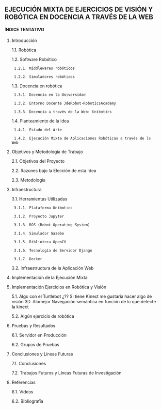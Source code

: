 ## EJECUCIÓN MIXTA DE EJERCICIOS DE VISIÓN Y ROBÓTICA EN DOCENCIA A TRAVÉS DE LA WEB

#### ÍNDICE TENTATIVO
1. Introducción

	1.1. Robótica 

	1.2. Software Robótico 
	
		1.2.1. Middlewares robóticos 
		
		1.2.2. Simuladores robóticos 
		
	1.3. Docencia en robótica 
	
		1.3.1. Docencia en la Universidad
		
		1.3.2. Entorno Docente JdeRobot-RoboticsAcademy 
		
		1.3.3. Docencia a través de la Web: Unibotics 
		
	1.4. Planteamiento de la Idea
	
		1.4.1. Estado del Arte 
		
		1.4.2. Ejecución Mixta de Aplicaciones Robóticas a través de la Web

2. Objetivos y Metodología de Trabajo 

	2.1. Objetivos del Proyecto

	2.2. Razones bajo la Elección de esta Idea 

	2.3. Metodología 

3. Infraestructura 

	3.1. Herramientas Utilizadas 

		3.1.1. Plataforma Unibotics
	
		3.1.2. Proyecto Jupyter
	
		3.1.3. ROS (Robot Operating System)
	
		3.1.4. Simulador Gazebo
	
		3.1.5. Biblioteca OpenCV
	
		3.1.6. Tecnología de Servidor Django
	
		3.1.7. Docker
	
	3.2. Infraestructura de la Aplicación Web

4. Implementación de la Ejecución Mixta

5. Implementación Ejercicios en Robótica y Visión

	5.1. Algo con el Turtlebot ¿?? Si tiene Kinect me gustaría hacer algo de visión 3D. Alomejor Navegación semántica en función de lo que detecte la kinect 
		
	5.2. Algún ejercicio de robótica
		
6. Pruebas y Resultados

	6.1. Servidor en Producción 

	6.2. Grupos de Pruebas

7. Conclusiones y Líneas Futuras 

	7.1. Conclusiones

	7.2. Trabajos Futuros y Líneas Futuras de Investigación 

8. Referencias

	8.1. Vídeos
	
	8.2. Bibliografía
